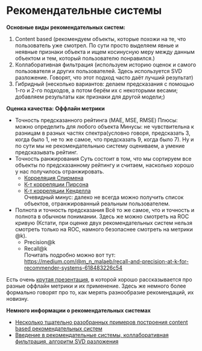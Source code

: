 # Рекомендательные системы

**Основные виды рекомендательных систем:**
1. Content based (рекомендуем объекты, которые похожи на те, что пользователь уже смотрел. По сути просто выделяем явные и неявные признаки объекта и ищем косинусную меру между данным объектом и тем, который пользователю понравился.)
2. Коллаборативная фильтрация (используем историю оценок и самого пользователя и других пользователей. Здесь используется SVD разложение. Говорят, что этот подход часто даёт лучший результат)
3. Гибридный (несколько вариантов: делаем предсказания с помощью 1-го и 2-го подходов, а потом берём их с некоторыми весами; добавляем результаты как признаки для другой модели;)

**Оценка качества:**
**Оффлайн метрики**
- Точность предсказанного рейтинга (MAE, MSE, RMSE)
	Плюсы: можно определить для любого объекта
	Минусы: не чувствительна к разницам в разных частях спектра(условно говоря, предсказать 3, когда было 1, не то же самое, что предсказать 9, когда было 7).
	Ну и по сути мы не рекомендательныю систему оцениваем, а умение предсказывать рейтинг.
- Точность ранжирования
	Суть состоит в том, что мы сортируем все объекты по предсказанному рейтингу и считаем, насколько хорошо у нас получилось отранжировать.
	- [Корреляция Спирмена](http://www.machinelearning.ru/wiki/index.php?title=%D0%9A%D0%BE%D1%8D%D1%84%D1%84%D0%B8%D1%86%D0%B8%D0%B5%D0%BD%D1%82_%D0%BA%D0%BE%D1%80%D1%80%D0%B5%D0%BB%D1%8F%D1%86%D0%B8%D0%B8_%D0%A1%D0%BF%D0%B8%D1%80%D0%BC%D0%B5%D0%BD%D0%B0) 
	- [К-т корреляции Пирсона](http://www.machinelearning.ru/wiki/index.php?title=%D0%9A%D0%BE%D1%8D%D1%84%D1%84%D0%B8%D1%86%D0%B8%D0%B5%D0%BD%D1%82_%D0%BA%D0%BE%D1%80%D1%80%D0%B5%D0%BB%D1%8F%D1%86%D0%B8%D0%B8_%D0%9F%D0%B8%D1%80%D1%81%D0%BE%D0%BD%D0%B0)
	- [К-т корреляции Кенделла](http://www.machinelearning.ru/wiki/index.php?title=%D0%9A%D0%BE%D1%8D%D1%84%D1%84%D0%B8%D1%86%D0%B8%D0%B5%D0%BD%D1%82_%D0%BA%D0%BE%D1%80%D1%80%D0%B5%D0%BB%D1%8F%D1%86%D0%B8%D0%B8_%D0%9A%D0%B5%D0%BD%D0%B4%D0%B5%D0%BB%D0%BB%D0%B0) <br>
	Очевидный минус: далеко не всегда можно получить список объектов, отранжированный реальным пользователем.
- Полнота и точность предсказания
	Всё то же самое, что и точность и полнота в обычном понимании. Здесь же можно смотреть на ROC кривую (Кстати, при оценке двух рекомендательных систем нельзя смотреть только на ROC, намного безопаснее смотреть на метрики @k).
	+ Precision@k
	+ Recall@k <br>
	Почитать подробно можно вот тут: https://medium.com/@m_n_malaeb/recall-and-precision-at-k-for-recommender-systems-618483226c54

Есть очень [крутая презентация](http://soc-research.org/wp-content/uploads/2014/11/OfflineTest4RS.pdf), в которой хорошо рассказывается про разные оффлайн метрики и их применение. Здесь же немного более формально говорят про то, как мерять разнообразие рекомендаций, их новизну.


**Немного информации о рекомендательных системах**
- [Несколько тщательно разобранных примеров построения content based рекомендательных систем](https://www.analyticsvidhya.com/blog/2015/08/beginners-guide-learn-content-based-recommender-systems/)
- [Введение в рекомендательные системы, коллаборативная фильтрация, алгоритм SVD разложения](https://habr.com/company/yandex/blog/241455/)